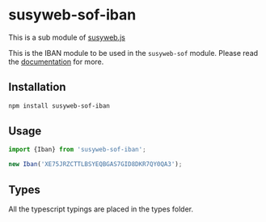 # susyweb-sof-iban

This is a sub module of [susyweb.js][repo]

This is the IBAN module to be used in the `susyweb-sof` module.
Please read the [documentation][docs] for more.

## Installation

```bash
npm install susyweb-sof-iban
```

## Usage

```js
import {Iban} from 'susyweb-sof-iban';

new Iban('XE75JRZCTTLBSYEQBGAS7GID8DKR7QY0QA3');
```

## Types 

All the typescript typings are placed in the types folder. 

[docs]: http://susywebjs.readthedocs.io/en/1.0/
[repo]: https://octonion.institute/susy-js/susyweb.js


